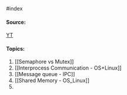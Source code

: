 #index  

#### Source:
[YT](https://www.youtube.com/playlist?list=PL3uLubnzL2Tlbyrr2GFVRE7Azo8FJe-dJ)

#### Topics:

1. [[Semaphore vs Mutex]]
2. [[Interprocess Communication - OS+Linux]]
3. [[Message queue - IPC]]
4. [[Shared Memory - OS_Linux]]
5. 